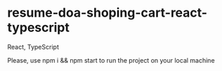 # resume-doa-shoping-cart-react-typescript
React, TypeScript

Please, use npm i && npm start to run the project on your local machine
